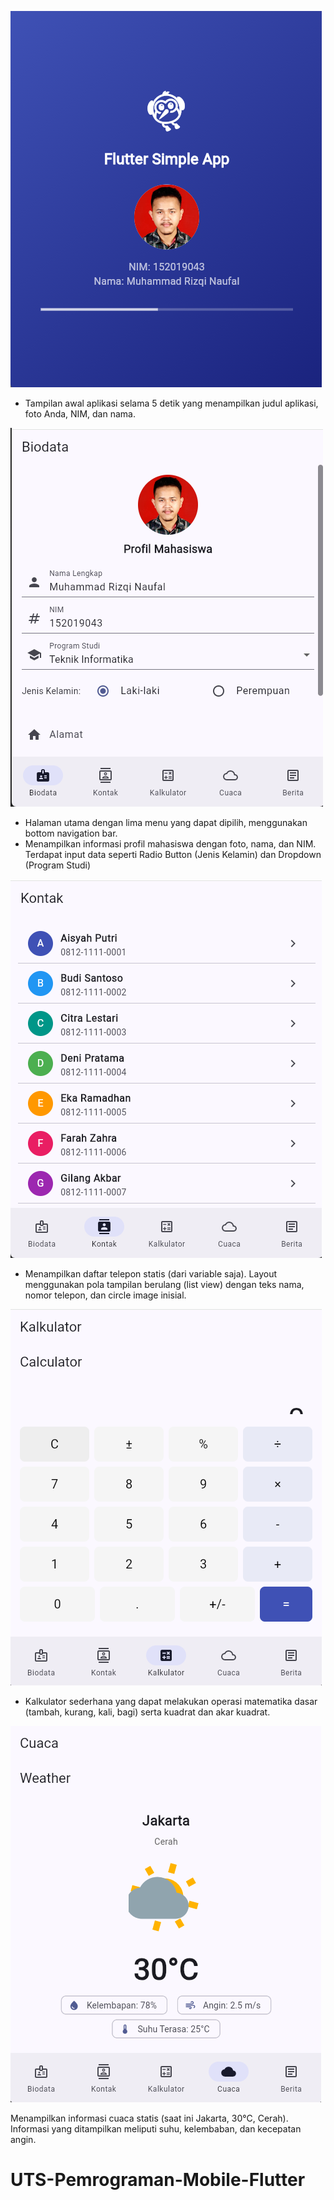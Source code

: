 ![alt text](https://github.com/MRNaufal21/UTS-Pemrograman-Mobile-Flutter/blob/main/assets/splashscreen.png?raw=true)

- Tampilan awal aplikasi selama 5 detik yang menampilkan judul aplikasi, foto Anda, NIM, dan nama.

![alt text](https://github.com/MRNaufal21/UTS-Pemrograman-Mobile-Flutter/blob/main/assets/biodata.png?raw=true)

- Halaman utama dengan lima menu yang dapat dipilih, menggunakan bottom navigation bar.
- Menampilkan informasi profil mahasiswa dengan foto, nama, dan NIM. Terdapat input data seperti Radio Button (Jenis Kelamin) dan Dropdown (Program Studi)

![alt text](https://github.com/MRNaufal21/UTS-Pemrograman-Mobile-Flutter/blob/main/assets/kontak.png?raw=true)

- Menampilkan daftar telepon statis (dari variable saja). Layout menggunakan pola tampilan berulang (list view) dengan teks nama, nomor telepon, dan circle image inisial.

![alt text](https://github.com/MRNaufal21/UTS-Pemrograman-Mobile-Flutter/blob/main/assets/kalkulator.png?raw=true)

- Kalkulator sederhana yang dapat melakukan operasi matematika dasar (tambah, kurang, kali, bagi) serta kuadrat dan akar kuadrat.

![alt text](https://github.com/MRNaufal21/UTS-Pemrograman-Mobile-Flutter/blob/main/assets/cuaca.png?raw=true)

Menampilkan informasi cuaca statis (saat ini Jakarta, 30°C, Cerah). Informasi yang ditampilkan meliputi suhu, kelembaban, dan kecepatan angin.

 # UTS-Pemrograman-Mobile-Flutter




